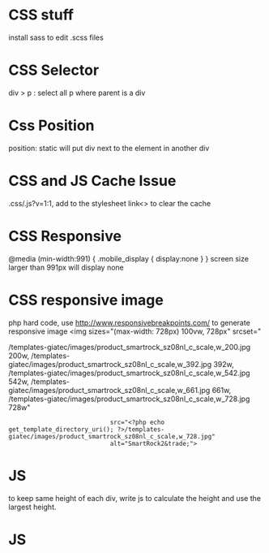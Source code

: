 # CSS stuff
install sass to edit .scss files 
# CSS Selector
div > p : select all p where parent is a div
# Css Position
  position: static will put div next to the element in another div
# CSS and JS Cache Issue
  .css/.js?v=1:1, add <?= rand() ?> to the stylesheet link<> to clear the cache
# CSS Responsive
@media (min-width:991) {
  .mobile_display {
    display:none
  }
}
screen size larger than 991px will display none
# CSS responsive image
php hard code, use http://www.responsivebreakpoints.com/ to generate responsive image
<img
								sizes="(max-width: 728px) 100vw, 728px"
								srcset="
<?php echo get_template_directory_uri(); ?>/templates-giatec/images/product_smartrock_sz08nl_c_scale,w_200.jpg 200w,
<?php echo get_template_directory_uri(); ?>/templates-giatec/images/product_smartrock_sz08nl_c_scale,w_392.jpg 392w,
<?php echo get_template_directory_uri(); ?>/templates-giatec/images/product_smartrock_sz08nl_c_scale,w_542.jpg 542w,
<?php echo get_template_directory_uri(); ?>/templates-giatec/images/product_smartrock_sz08nl_c_scale,w_661.jpg 661w,
<?php echo get_template_directory_uri(); ?>/templates-giatec/images/product_smartrock_sz08nl_c_scale,w_728.jpg 728w"
								src="<?php echo get_template_directory_uri(); ?>/templates-giatec/images/product_smartrock_sz08nl_c_scale,w_728.jpg"
								alt="SmartRock2&trade;">

# JS
to keep same height of each div, write js to calculate the height and use the largest height.
# JS
<script>

   jQuery(document).ready(function(){


        jQuery('.bg_image').each(function(){
            var highestBox = 0;
            jQuery(this).find('.post .post_content').each(function () {
                    if (jQuery(this).height() > highestBox) {
                        highestBox = jQuery(this).height();
                    }
                }).height(highestBox);
        });
});

</script>
